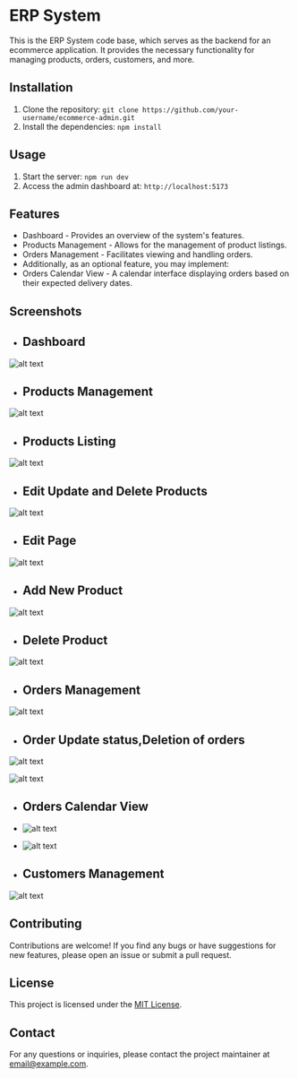 # ERP System

This is the ERP System code base, which serves as the backend for an ecommerce application. It provides the necessary functionality for managing products, orders, customers, and more.

## Installation

1. Clone the repository: `git clone https://github.com/your-username/ecommerce-admin.git`
2. Install the dependencies: `npm install`

## Usage

1. Start the server: `npm run dev`
2. Access the admin dashboard at: `http://localhost:5173`

## Features

- Dashboard - Provides an overview of the system's features.
- Products Management - Allows for the management of product listings.
- Orders Management - Facilitates viewing and handling orders.
- Additionally, as an optional feature, you may implement:
- Orders Calendar View - A calendar interface displaying orders based on their expected delivery dates.

## Screenshots
- ## Dashboard

![alt text](image.png)

- ## Products Management
![alt text](image-2.png)

- ## Products Listing
 ![alt text](image-1.png)

- ## Edit Update and Delete Products
 ![alt text](image-3.png)
  
  - ## Edit Page 
  ![alt text](image-4.png)

  - ## Add New Product
  ![alt text](image-5.png)
 
  - ## Delete Product
  ![alt text](image-6.png)

- ## Orders Management
![alt text](image-7.png)

 - ## Order Update status,Deletion of orders

 ![alt text](image-8.png)

 ![alt text](image-9.png)

- ## Orders Calendar View

- ![alt text](image-10.png)
- ![alt text](image-11.png)

- ## Customers Management
![alt text](image-12.png)

## Contributing

Contributions are welcome! If you find any bugs or have suggestions for new features, please open an issue or submit a pull request.

## License

This project is licensed under the [MIT License](LICENSE).

## Contact

For any questions or inquiries, please contact the project maintainer at [email@example.com](mailto:email@example.com).